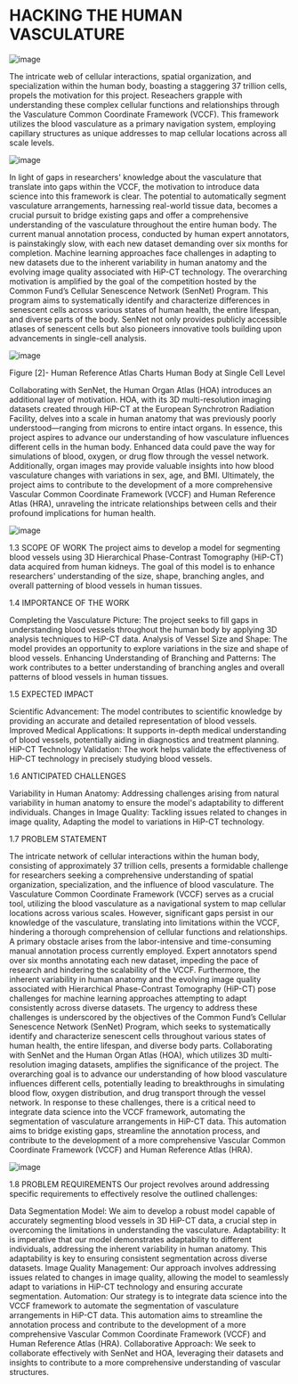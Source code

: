 # HACKING THE HUMAN VASCULATURE
 ![image](https://github.com/kimo944/HACKING-THE-HUMAN-VASCULATURE-/assets/134097491/8fc00bac-be07-46e5-ac0d-4be2009abbfa)

The intricate web of cellular interactions, spatial organization, and specialization within the human body, boasting a staggering 37 trillion cells, propels the motivation for this project. Reseachers grapple with understanding these complex cellular functions and relationships through the Vasculature Common Coordinate Framework (VCCF). This framework utilizes the blood vasculature as a primary navigation system, employing capillary structures as unique addresses to map cellular locations across all scale levels.
 
 ![image](https://github.com/kimo944/HACKING-THE-HUMAN-VASCULATURE-/assets/134097491/f31154da-494b-4401-b6ee-e766d5aa5f9e)

In light of gaps in researchers' knowledge about the vasculature that translate into gaps within the VCCF, the motivation to introduce data science into this framework is clear. The potential to automatically segment vasculature arrangements, harnessing real-world tissue data, becomes a crucial pursuit to bridge existing gaps and offer a comprehensive understanding of the vasculature throughout the entire human body.
The current manual annotation process, conducted by human expert annotators, is painstakingly slow, with each new dataset demanding over six months for completion. Machine learning approaches face challenges in adapting to new datasets due to the inherent variability in human anatomy and the evolving image quality associated with HiP-CT technology.
The overarching motivation is amplified by the goal of the competition hosted by the Common Fund’s Cellular Senescence Network (SenNet) Program. This program aims to systematically identify and characterize differences in senescent cells across various states of human health, the entire lifespan, and diverse parts of the body. SenNet not only provides publicly accessible atlases of senescent cells but also pioneers innovative tools building upon advancements in single-cell analysis.


![image](https://github.com/kimo944/HACKING-THE-HUMAN-VASCULATURE-/assets/134097491/b13d62ad-81aa-410d-b035-8c36b80d9310)

 
Figure [2]- Human Reference Atlas Charts Human Body at Single Cell Level

Collaborating with SenNet, the Human Organ Atlas (HOA) introduces an additional layer of motivation. HOA, with its 3D multi-resolution imaging datasets created through HiP-CT at the European Synchrotron Radiation Facility, delves into a scale in human anatomy that was previously poorly understood—ranging from microns to entire intact organs.
In essence, this project aspires to advance our understanding of how vasculature influences different cells in the human body. Enhanced data could pave the way for simulations of blood, oxygen, or drug flow through the vessel network. Additionally, organ images may provide valuable insights into how blood vasculature changes with variations in sex, age, and BMI. Ultimately, the project aims to contribute to the development of a more comprehensive Vascular Common Coordinate Framework (VCCF) and Human Reference Atlas (HRA), unraveling the intricate relationships between cells and their profound implications for human health.




![image](https://github.com/kimo944/HACKING-THE-HUMAN-VASCULATURE-/assets/134097491/b4e6e691-63d9-4a59-a8bb-c8a348701fc0)



1.3	SCOPE OF WORK
The project aims to develop a model for segmenting blood vessels using 3D Hierarchical Phase-Contrast Tomography (HiP-CT) data acquired from human kidneys. The goal of this model is to enhance researchers' understanding of the size, shape, branching angles, and overall patterning of blood vessels in human tissues.


1.4	IMPORTANCE OF THE WORK

Completing the Vasculature Picture: The project seeks to fill gaps in understanding 
blood vessels throughout the human body by applying 3D analysis techniques to HiP-CT
data. Analysis of Vessel Size and Shape: The model provides an opportunity to explore variations
in the size and shape of blood vessels.
Enhancing Understanding of Branching and Patterns: The work contributes to a better understanding
of branching angles and overall patterns of blood vessels in human tissues.

1.5	EXPECTED IMPACT

Scientific Advancement: The model contributes to scientific knowledge by providing an accurate
and detailed representation of blood vessels. Improved Medical Applications: It supports in-depth medical understanding of blood vessels, potentially aiding in diagnostics and treatment planning.
HiP-CT Technology Validation: The work helps validate the effectiveness of HiP-CT technology in precisely studying blood vessels.

1.6	ANTICIPATED CHALLENGES

Variability in Human Anatomy: Addressing challenges arising from natural variability
in human anatomy to ensure the model's adaptability to different individuals.
Changes in Image Quality: Tackling issues related to changes in image quality, 
Adapting the model to variations in HiP-CT technology.

1.7	PROBLEM STATEMENT

The intricate network of cellular interactions within the human body, consisting of approximately 37 trillion cells, presents a formidable challenge for researchers seeking a comprehensive understanding of spatial organization, specialization, and the influence of blood vasculature. The Vasculature Common Coordinate Framework (VCCF) serves as a crucial tool, utilizing the blood vasculature as a navigational system to map cellular locations across various scales. However, significant gaps persist in our knowledge of the vasculature, translating into limitations within the VCCF, hindering a thorough comprehension of cellular functions and relationships.
A primary obstacle arises from the labor-intensive and time-consuming manual annotation process currently employed. Expert annotators spend over six months annotating each new dataset, impeding the pace of research and hindering the scalability of the VCCF. Furthermore, the inherent variability in human anatomy and the evolving image quality associated with Hierarchical Phase-Contrast Tomography (HiP-CT) pose challenges for machine learning approaches attempting to adapt consistently across diverse datasets.
The urgency to address these challenges is underscored by the objectives of the Common Fund’s Cellular Senescence Network (SenNet) Program, which seeks to systematically identify and characterize senescent cells throughout various states of human health, the entire lifespan, and diverse body parts. Collaborating with SenNet and the Human Organ Atlas (HOA), which utilizes 3D multi-resolution imaging datasets, amplifies the significance of the project. The overarching goal is to advance our understanding of how blood vasculature influences different cells, potentially leading to breakthroughs in simulating blood flow, oxygen distribution, and drug transport through the vessel network.
In response to these challenges, there is a critical need to integrate data science into the VCCF framework, automating the segmentation of vasculature arrangements in HiP-CT data. This automation aims to bridge existing gaps, streamline the annotation process, and contribute to the development of a more comprehensive Vascular Common Coordinate Framework (VCCF) and Human Reference Atlas (HRA). 


![image](https://github.com/kimo944/HACKING-THE-HUMAN-VASCULATURE-/assets/134097491/bb786a56-ff5b-460e-bbac-480d2c0a322e)


1.8	PROBLEM REQUIREMENTS
Our project revolves around addressing specific requirements to effectively resolve the outlined challenges:

Data Segmentation Model: We aim to develop a robust model capable of accurately segmenting blood vessels in 3D HiP-CT data, a crucial step in overcoming the limitations in understanding the vasculature.
Adaptability: It is imperative that our model demonstrates adaptability to different individuals, addressing the inherent variability in human anatomy. This adaptability is key to ensuring consistent segmentation across diverse datasets.
Image Quality Management: Our approach involves addressing issues related to changes in image quality, allowing the model to seamlessly adapt to variations in HiP-CT technology and ensuring accurate segmentation.
Automation: Our strategy is to integrate data science into the VCCF framework to automate the segmentation of vasculature arrangements in HiP-CT data. This automation aims to streamline the annotation process and contribute to the development of a more comprehensive Vascular Common Coordinate Framework (VCCF) and Human Reference Atlas (HRA).
Collaborative Approach: We seek to collaborate effectively with SenNet and HOA, leveraging their datasets and insights to contribute to a more comprehensive understanding of vascular structures.
